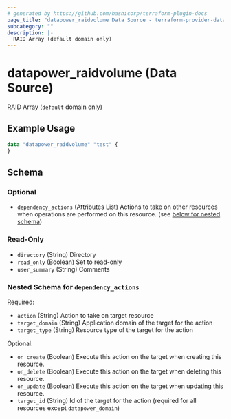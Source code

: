 ```yaml
---
# generated by https://github.com/hashicorp/terraform-plugin-docs
page_title: "datapower_raidvolume Data Source - terraform-provider-datapower"
subcategory: ""
description: |-
  RAID Array (default domain only)
---
```


# datapower_raidvolume (Data Source)

RAID Array (`default` domain only)

## Example Usage

```terraform
data "datapower_raidvolume" "test" {
}
```

<!-- schema generated by tfplugindocs -->
## Schema

### Optional

- `dependency_actions` (Attributes List) Actions to take on other resources when operations are performed on this resource. (see [below for nested schema](#nestedatt--dependency_actions))

### Read-Only

- `directory` (String) Directory
- `read_only` (Boolean) Set to read-only
- `user_summary` (String) Comments

<a id="nestedatt--dependency_actions"></a>
### Nested Schema for `dependency_actions`

Required:

- `action` (String) Action to take on target resource
- `target_domain` (String) Application domain of the target for the action
- `target_type` (String) Resource type of the target for the action

Optional:

- `on_create` (Boolean) Execute this action on the target when creating this resource.
- `on_delete` (Boolean) Execute this action on the target when deleting this resource.
- `on_update` (Boolean) Execute this action on the target when updating this resource.
- `target_id` (String) Id of the target for the action (required for all resources except `datapower_domain`)
